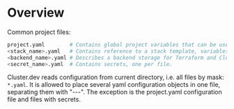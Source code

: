 # Overview

Common project files:

```bash
project.yaml        # Contains global project variables that can be used in other configuration objects.
<stack_name>.yaml   # Contains reference to a stack template, variables to render the stack template and backend for states.
<backend_name>.yaml # Describes a backend storage for Terraform and Cluster.dev states.
<secret_name>.yaml  # Contains secrets, one per file.
```

Cluster.dev reads configuration from current directory, i.e. all files by mask: `*.yaml`. It is allowed to place several yaml configuration objects in one file, separating them with "---". The exception is the project.yaml configuration file and files with secrets.
